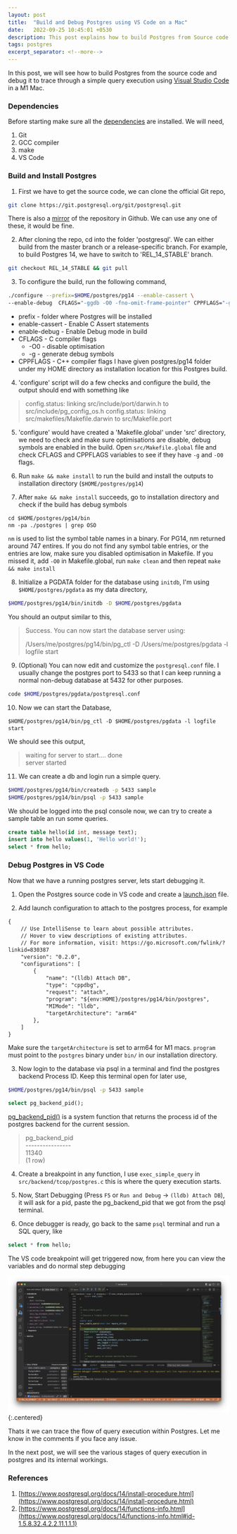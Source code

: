 ```yaml
---
layout: post
title:  "Build and Debug Postgres using VS Code on a Mac"
date:   2022-09-25 10:45:01 +0530
description: This post explains how to build Postgres from Source code and debug it using VS Code.
tags: postgres
excerpt_separator: <!--more-->
---
```

In this post, we will see how to build Postgres from the source code and debug it to trace through a simple
query execution using [Visual Studio Code](https://code.visualstudio.com/) in a M1 Mac.
<!--more-->
### Dependencies
Before starting make sure all the [dependencies](https://www.postgresql.org/docs/14/install-requirements.html) are installed.
We will need,
1. Git
2. GCC compiler
3. make
4. VS Code


### Build and Install Postgres
1. First we have to get the source code, we can clone the official Git repo,
```sh
git clone https://git.postgresql.org/git/postgresql.git
```
There is also a [mirror](https://github.com/postgres/postgres) of the repository in Github. We can use any one of these, it would be fine.

2. After cloning the repo, cd into the folder 'postgresql'. We can either build from the master branch or a release-specific branch.
For example, to build Postgres 14, we have to switch to 'REL_14_STABLE' branch.
```sh
git checkout REL_14_STABLE && git pull
```

3. To configure the build, run the following command,
```sh
./configure --prefix=$HOME/postgres/pg14 --enable-cassert \
--enable-debug  CFLAGS="-ggdb -O0 -fno-omit-frame-pointer" CPPFLAGS="-g -O0"
```
* prefix - folder where Postgres will be installed
* enable-cassert - Enable C Assert statements
* enable-debug - Enable Debug mode in build
* CFLAGS - C compiler flags
  *  -O0 - disable optimisation
  * -g - generate debug symbols
* CPPFLAGS - C++ compiler flags
I have given postgres/pg14 folder under my HOME directory as installation location for this Postgres build.

4. 'configure' script will do a few checks and configure the build, the output should end with something like
>config.status: linking src/include/port/darwin.h to src/include/pg_config_os.h
>config.status: linking src/makefiles/Makefile.darwin to src/Makefile.port

5. 'configure' would have created a 'Makefile.global' under 'src' directory, we need to check and make sure optimisations are disable, debug symbols are enabled in the build.
Open `src/Makefile.global` file and check CFLAGS and CPPFLAGS variables to see if they have `-g` and `-O0` flags.

6. Run `make && make install` to run the build and install the outputs to installation directory (`$HOME/postgres/pg14`)

7. After `make && make install` succeeds, go to installation directory and check if the build has debug symbols
```
cd $HOME/postgres/pg14/bin
nm -pa ./postgres | grep OSO
```
`nm` is used to list the symbol table names in a binary. For PG14, nm returned around 747 entires.
If you do not find any symbol table entries, or the entries are low, make sure you disabled optimisation in Makefile. If you missed it, add `-O0` in Makefile.global, run `make clean` and then repeat `make && make install`

8. Initialize a PGDATA folder for the database using `initdb`, I'm using `$HOME/postgres/pgdata` as my data directory,
```sh
$HOME/postgres/pg14/bin/initdb -D $HOME/postgres/pgdata
```
You should an output similar to this,
>Success. You can now start the database server using:
>
>    /Users/me/postgres/pg14/bin/pg_ctl -D /Users/me/postgres/pgdata -l logfile start

9. (Optional) You can now edit and customize the `postgresql.conf` file.
I usually change the postgres port to 5433 so that I can keep running a normal non-debug database at 5432 for other purposes.
```sh
code $HOME/postgres/pgdata/postgresql.conf
```

10. Now we can start the Database,
```
$HOME/postgres/pg14/bin/pg_ctl -D $HOME/postgres/pgdata -l logfile start
```
We should see this output,
> waiting for server to start.... done <br>
> server started

11. We can create a db and login run a simple query.  
```sh
$HOME/postgres/pg14/bin/createdb -p 5433 sample
$HOME/postgres/pg14/bin/psql -p 5433 sample
```
We should be logged into the psql console now, we can try to create a sample table an run some queries.
```sql
create table hello(id int, message text);
insert into hello values(1, 'Hello world!');
select * from hello;
```

### Debug Postgres in VS Code
Now that we have a running postgres server, lets start debugging it.
1. Open the Postgres source code in VS code and create a [launch.json](https://code.visualstudio.com/docs/editor/debugging#_launch-configurations) file.

2. Add launch configuration to attach to the postgres process, for example
```jsonc
{
    // Use IntelliSense to learn about possible attributes.
    // Hover to view descriptions of existing attributes.
    // For more information, visit: https://go.microsoft.com/fwlink/?linkid=830387
    "version": "0.2.0",
    "configurations": [
        {
            "name": "(lldb) Attach DB",
            "type": "cppdbg",
            "request": "attach",
            "program": "${env:HOME}/postgres/pg14/bin/postgres",
            "MIMode": "lldb",
            "targetArchitecture": "arm64"
        },
    ]
}
```
Make sure the `targetArchitecture` is set to arm64 for M1 macs. `program` must point to the `postgres` binary under `bin/` in our installation directory.

3. Now login to the database via psql in a terminal and find the postgres backend Process ID. Keep this terminal open for later use,
```sh
$HOME/postgres/pg14/bin/psql -p 5433 sample
```
```sql
select pg_backend_pid();
```
[pg_backend_pid()](https://www.postgresql.org/docs/9.4/functions-info.html) is a system function that returns the process id of the postgres backend for the current session.
> pg_backend_pid <br>
>----------------<br>
>          11340<br>
>(1 row)

4. Create a breakpoint in any function, I use `exec_simple_query` in `src/backend/tcop/postgres.c` this is where the query execution starts.

5. Now, Start Debugging (Press `F5` or `Run and Debug` -> `(lldb) Attach DB`), it will ask for a pid, paste the pg_backend_pid that we got from the psql terminal.

6. Once debugger is ready, go back to the same `psql` terminal and run a SQL query, like
```sql
select * from hello;
```
The VS code breakpoint will get triggered now, from here you can view the variables and do normal step debugging

<!-- {:refdef: style="text-align: center;"} -->
!["Debugging PG in VS Code"](/assets/vs-code-pg-debugging.webp "Debugging PG in VS Code"){:.centered}
<!-- {: refdef} -->

Thats it we can trace the flow of query execution within Postgres.
Let me know in the comments if you face any issue.

In the next post, we will see the various stages of query execution in postgres and its internal workings.

### References
1. [https://www.postgresql.org/docs/14/install-procedure.html](https://www.postgresql.org/docs/14/install-procedure.html)
1. [https://www.postgresql.org/docs/14/functions-info.html](https://www.postgresql.org/docs/14/functions-info.html#id-1.5.8.32.4.2.2.11.1.1.1)